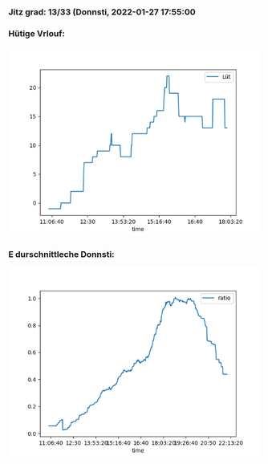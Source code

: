 ### Jitz grad: 13/33 (Donnsti, 2022-01-27 17:55:00

### Hütige Vrlouf:
![Graph](Today.png)

### E durschnittleche Donnsti:
![Graph](Donnsti.png)